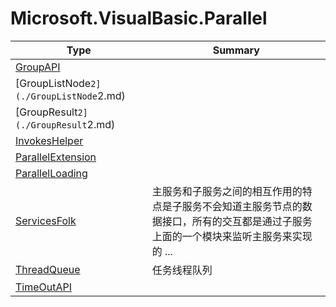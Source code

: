 ﻿
# Microsoft.VisualBasic.Parallel

|Type|Summary|
|----|-------|
|[GroupAPI](./GroupAPI.md)||
|[GroupListNode`2](./GroupListNode`2.md)||
|[GroupResult`2](./GroupResult`2.md)||
|[InvokesHelper](./InvokesHelper.md)||
|[ParallelExtension](./ParallelExtension.md)||
|[ParallelLoading](./ParallelLoading.md)||
|[ServicesFolk](./ServicesFolk.md)|主服务和子服务之间的相互作用的特点是子服务不会知道主服务节点的数据接口，所有的交互都是通过子服务上面的一个模块来监听主服务来实现的 ...|
|[ThreadQueue](./ThreadQueue.md)|任务线程队列|
|[TimeOutAPI](./TimeOutAPI.md)||

